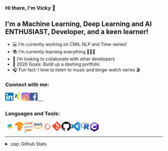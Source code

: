 ### Hi there, I'm Vicky 👋


## I'm a Machine Learning, Deep Learning and AI ENTHUSIAST, Developer, and a keen learner!

- 💻 I’m currently working on CNN, NLP and Time-series!
- 📚 I’m currently learning everything 👨🏽‍🎓
- 🤝 I’m looking to collaborate with other developers
- 🥅 2020 Goals: Build up a dashing portfolio
- 🎧 Fun fact: I love to listen to music and binge-watch series 🎬


### Connect with me:



[<img align="left" alt="vkyprmr | LinkedIn" width="26px" src="https://raw.githubusercontent.com/vkyprmr/vkyprmr/master/assets/linkedin.png" />][linkedin]
[<img align="left" alt="vkyprmr | Xing" width="26px" src="https://raw.githubusercontent.com/vkyprmr/vkyprmr/master/assets/xing.png" />][xing]
[<img align="left" alt="vkyprmr | Instagram" width="26px" src="https://raw.githubusercontent.com/vkyprmr/vkyprmr/master/assets/instagram.png" />][instagram]
[<img align="left" alt="vkyprmr | Facebook" width="26px" src="https://raw.githubusercontent.com/vkyprmr/vkyprmr/master/assets/facebook.png" />][facebook]

<br />
---


### Languages and Tools:

<img align="left" alt="Python" width="30px" src="https://raw.githubusercontent.com/vkyprmr/vkyprmr/master/assets/python.png" />
<img align="left" alt="TensorFlow" width="30px" src="https://raw.githubusercontent.com/vkyprmr/vkyprmr/master/assets/tensorflow.png" />
<img align="left" alt="Jupyter" width="30px" src="https://raw.githubusercontent.com/vkyprmr/vkyprmr/master/assets/jupyter.png" />
<img align="left" alt="AWS" width="30px" src="https://raw.githubusercontent.com/vkyprmr/vkyprmr/master/assets/aws.png" />
<img align="left" alt="PyTorch" width="30px" src="https://raw.githubusercontent.com/vkyprmr/vkyprmr/master/assets/pytorch.png" />
<img align="left" alt="Git" width="30px" src="https://raw.githubusercontent.com/vkyprmr/vkyprmr/master/assets/git.png" />
<img align="left" alt="Github" width="30px" src="https://raw.githubusercontent.com/vkyprmr/vkyprmr/master/assets/github.png" />
<img align="left" alt="VSCode" width="30px" src="https://raw.githubusercontent.com/vkyprmr/vkyprmr/master/assets/vscode.png" />
<img align="left" alt="R" width="30px" src="https://raw.githubusercontent.com/vkyprmr/vkyprmr/master/assets/r.png" />
<img align="left" alt="C#" width="30px" src="https://raw.githubusercontent.com/vkyprmr/vkyprmr/master/assets/csharp.png" />

<br />
<br />

---

<details>
  <summary>:zap: Github Stats</summary>

  <img align="left" alt="vkyprmr's Github Stats" src="https://github-readme-stats.vercel.app/api?username=vkyprmr&show_icons=true&hide_border=true&theme=dark" />
  <img align="left" alt="vkyprmr's Github Stats" src="https://github-readme-stats.vercel.app/api/top-langs/?username=vkyprmr&show_icons=true&hide_border=true&theme=dark" />
  

</details>

[instagram]: https://www.instagram.com/vky_1090/
[linkedin]: https://www.linkedin.com/in/parmarvickyk/
[facebook]: https://www.facebook.com/vicky.parmar.52
[xing]: https://www.xing.com/profile/Vicky_Parmar/cv
